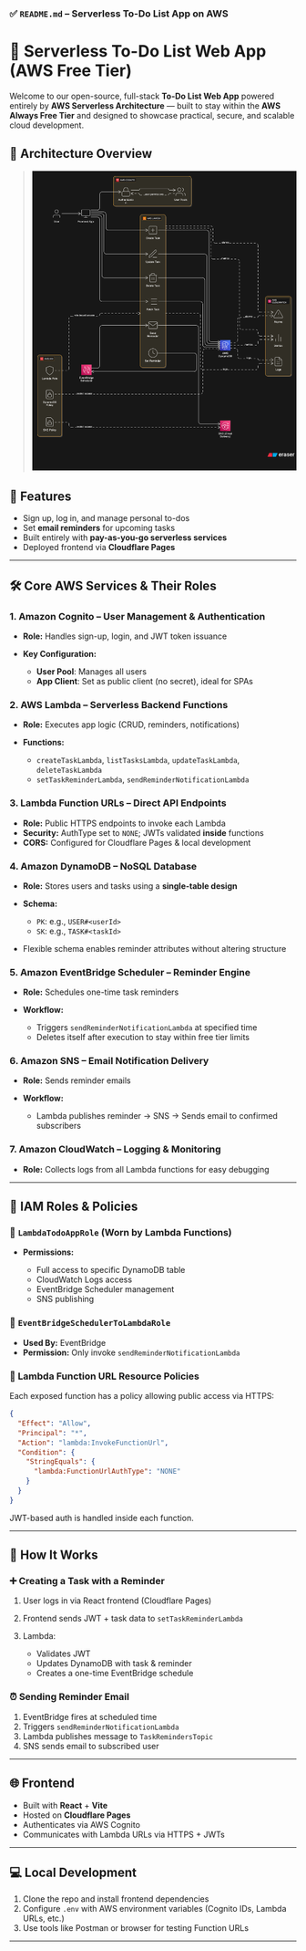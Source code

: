 ### ✅ `README.md` – Serverless To-Do List App on AWS

# 📝 Serverless To-Do List Web App (AWS Free Tier)

Welcome to our open-source, full-stack **To-Do List Web App** powered entirely by **AWS Serverless Architecture** — built to stay within the **AWS Always Free Tier** and designed to showcase practical, secure, and scalable cloud development.

## 📸 Architecture Overview

> ![AWS to-do web app architecture](public/image.png)

## 🚀 Features

* Sign up, log in, and manage personal to-dos
* Set **email reminders** for upcoming tasks
* Built entirely with **pay-as-you-go serverless services**
* Deployed frontend via **Cloudflare Pages**

---

## 🛠️ Core AWS Services & Their Roles

### 1. **Amazon Cognito – User Management & Authentication**

* **Role:** Handles sign-up, login, and JWT token issuance
* **Key Configuration:**

  * **User Pool**: Manages all users
  * **App Client**: Set as public client (no secret), ideal for SPAs

### 2. **AWS Lambda – Serverless Backend Functions**

* **Role:** Executes app logic (CRUD, reminders, notifications)
* **Functions:**

  * `createTaskLambda`, `listTasksLambda`, `updateTaskLambda`, `deleteTaskLambda`
  * `setTaskReminderLambda`, `sendReminderNotificationLambda`

### 3. **Lambda Function URLs – Direct API Endpoints**

* **Role:** Public HTTPS endpoints to invoke each Lambda
* **Security:** AuthType set to `NONE`; JWTs validated **inside** functions
* **CORS:** Configured for Cloudflare Pages & local development

### 4. **Amazon DynamoDB – NoSQL Database**

* **Role:** Stores users and tasks using a **single-table design**
* **Schema:**

  * `PK`: e.g., `USER#<userId>`
  * `SK`: e.g., `TASK#<taskId>`
* Flexible schema enables reminder attributes without altering structure

### 5. **Amazon EventBridge Scheduler – Reminder Engine**

* **Role:** Schedules one-time task reminders
* **Workflow:**

  * Triggers `sendReminderNotificationLambda` at specified time
  * Deletes itself after execution to stay within free tier limits

### 6. **Amazon SNS – Email Notification Delivery**

* **Role:** Sends reminder emails
* **Workflow:**

  * Lambda publishes reminder → SNS → Sends email to confirmed subscribers

### 7. **Amazon CloudWatch – Logging & Monitoring**

* **Role:** Collects logs from all Lambda functions for easy debugging

---

## 🔐 IAM Roles & Policies

### 🔸 `LambdaTodoAppRole` (Worn by Lambda Functions)

* **Permissions:**

  * Full access to specific DynamoDB table
  * CloudWatch Logs access
  * EventBridge Scheduler management
  * SNS publishing

### 🔸 `EventBridgeSchedulerToLambdaRole`

* **Used By:** EventBridge
* **Permission:** Only invoke `sendReminderNotificationLambda`

### 🔸 Lambda Function URL Resource Policies

Each exposed function has a policy allowing public access via HTTPS:

```json
{
  "Effect": "Allow",
  "Principal": "*",
  "Action": "lambda:InvokeFunctionUrl",
  "Condition": {
    "StringEquals": {
      "lambda:FunctionUrlAuthType": "NONE"
    }
  }
}
```

JWT-based auth is handled inside each function.

---

## 🔁 How It Works

### ➕ Creating a Task with a Reminder

1. User logs in via React frontend (Cloudflare Pages)
2. Frontend sends JWT + task data to `setTaskReminderLambda`
3. Lambda:

   * Validates JWT
   * Updates DynamoDB with task & reminder
   * Creates a one-time EventBridge schedule

### ⏰ Sending Reminder Email

1. EventBridge fires at scheduled time
2. Triggers `sendReminderNotificationLambda`
3. Lambda publishes message to `TaskRemindersTopic`
4. SNS sends email to subscribed user

---

## 🌐 Frontend

* Built with **React** + **Vite**
* Hosted on **Cloudflare Pages**
* Authenticates via AWS Cognito
* Communicates with Lambda URLs via HTTPS + JWTs

---

## 💻 Local Development

1. Clone the repo and install frontend dependencies
2. Configure `.env` with AWS environment variables (Cognito IDs, Lambda URLs, etc.)
3. Use tools like Postman or browser for testing Function URLs

---
